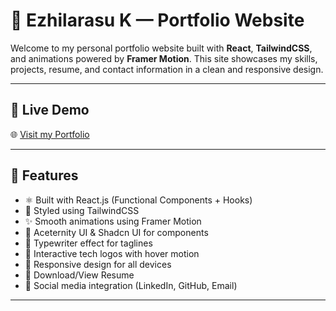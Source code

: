 # 💼 Ezhilarasu K — Portfolio Website

Welcome to my personal portfolio website built with **React**, **TailwindCSS**, and animations powered by **Framer Motion**. This site showcases my skills, projects, resume, and contact information in a clean and responsive design.

---

## 🔗 Live Demo

🌐 [Visit my Portfolio]((https://ezhilarasuk-portfolio.vercel.app/))

---

## 📌 Features

- ⚛️ Built with React.js (Functional Components + Hooks)
- 🎨 Styled using TailwindCSS
- ✨ Smooth animations using Framer Motion
- 🚀 Aceternity UI & Shadcn UI for components
- 💬 Typewriter effect for  taglines
- 🌟 Interactive tech logos with hover motion
- 🧠 Responsive design for all devices
- 📄 Download/View Resume
- 🔗 Social media integration (LinkedIn, GitHub, Email)

---






